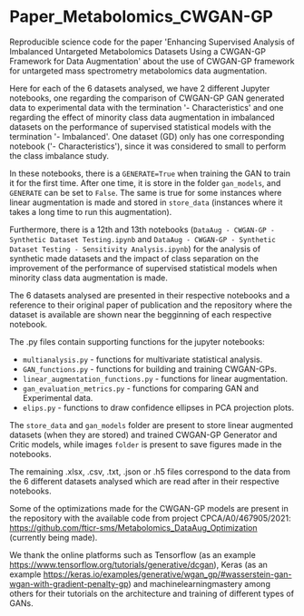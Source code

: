 # Paper_Metabolomics_CWGAN-GP
Reproducible science code for the paper 'Enhancing Supervised Analysis of Imbalanced Untargeted Metabolomics Datasets Using a CWGAN-GP Framework for Data Augmentation' about the use of CWGAN-GP framework for untargeted mass spectrometry metabolomics data augmentation.

Here for each of the 6 datasets analysed, we have 2 different Jupyter notebooks, one regarding the comparison of CWGAN-GP GAN generated data to experimental data with the termination '- Characteristics' and one regarding the effect of minority class data augmentation in imbalanced datasets on the performance of supervised statistical models with the termination '- Imbalanced'. One dataset (GD) only has one corresponding notebook ('- Characteristics'), since it was considered to small to perform the class imbalance study.

In these notebooks, there is a `GENERATE=True` when training the GAN to train it for the first time. After one time, it is store in the folder `gan_models`, and `GENERATE` can be set to `False`. The same is true for some instances where linear augmentation is made and stored in `store_data` (instances where it takes a long time to run this augmentation).

Furthermore, there is a 12th and 13th notebooks (`DataAug - CWGAN-GP - Synthetic Dataset Testing.ipynb` and `DataAug - CWGAN-GP - Synthetic Dataset Testing - Sensitivity Analysis.ipynb`) for the analysis of synthetic made datasets and the impact of class separation on the improvement of the performance of supervised statistical models when minority class data augmentation is made.

The 6 datasets analysed are presented in their respective notebooks and a reference to their original paper of publication and the repository where the dataset is available are shown near the begginning of each respective notebook.

The .py files contain supporting functions for the jupyter notebooks:
- `multianalysis.py` - functions for multivariate statistical analysis.
- `GAN_functions.py` - functions for building and training CWGAN-GPs.
- `linear_augmentation_functions.py` - functions for linear augmentation.
- `gan_evaluation_metrics.py` - functions for comparing GAN and Experimental data.
- `elips.py` - functions to draw confidence ellipses in PCA projection plots.

The `store_data` and `gan_models` folder are present to store linear augmented datasets (when they are stored) and trained CWGAN-GP Generator and Critic models, while images `folder` is present to save figures made in the notebooks.

The remaining .xlsx, .csv, .txt, .json or .h5 files correspond to the data from the 6 different datasets analysed which are read after in their respective notebooks.

Some of the optimizations made for the CWGAN-GP models are present in the repository with the available code from project CPCA/A0/467905/2021: https://github.com/fticr-sms/Metabolomics_DataAug_Optimization (currently being made).

We thank the online platforms such as Tensorflow (as an example https://www.tensorflow.org/tutorials/generative/dcgan), Keras (as an example https://keras.io/examples/generative/wgan_gp/#wasserstein-gan-wgan-with-gradient-penalty-gp) and machinelearningmastery among others for their tutorials on the architecture and training of different types of GANs.
